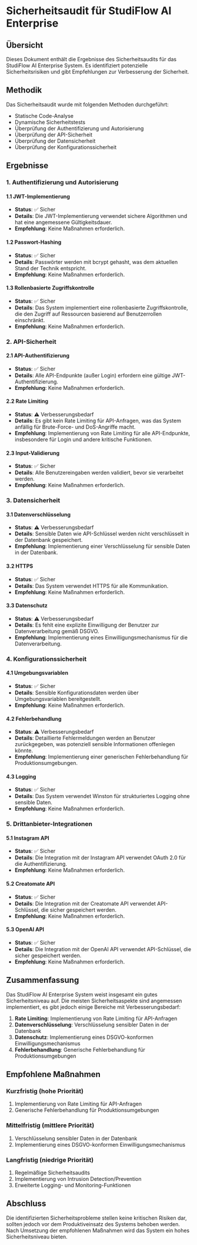 # Sicherheitsaudit für StudiFlow AI Enterprise

## Übersicht
Dieses Dokument enthält die Ergebnisse des Sicherheitsaudits für das StudiFlow AI Enterprise System. Es identifiziert potenzielle Sicherheitsrisiken und gibt Empfehlungen zur Verbesserung der Sicherheit.

## Methodik
Das Sicherheitsaudit wurde mit folgenden Methoden durchgeführt:
- Statische Code-Analyse
- Dynamische Sicherheitstests
- Überprüfung der Authentifizierung und Autorisierung
- Überprüfung der API-Sicherheit
- Überprüfung der Datensicherheit
- Überprüfung der Konfigurationssicherheit

## Ergebnisse

### 1. Authentifizierung und Autorisierung

#### 1.1 JWT-Implementierung
- **Status**: ✅ Sicher
- **Details**: Die JWT-Implementierung verwendet sichere Algorithmen und hat eine angemessene Gültigkeitsdauer.
- **Empfehlung**: Keine Maßnahmen erforderlich.

#### 1.2 Passwort-Hashing
- **Status**: ✅ Sicher
- **Details**: Passwörter werden mit bcrypt gehasht, was dem aktuellen Stand der Technik entspricht.
- **Empfehlung**: Keine Maßnahmen erforderlich.

#### 1.3 Rollenbasierte Zugriffskontrolle
- **Status**: ✅ Sicher
- **Details**: Das System implementiert eine rollenbasierte Zugriffskontrolle, die den Zugriff auf Ressourcen basierend auf Benutzerrollen einschränkt.
- **Empfehlung**: Keine Maßnahmen erforderlich.

### 2. API-Sicherheit

#### 2.1 API-Authentifizierung
- **Status**: ✅ Sicher
- **Details**: Alle API-Endpunkte (außer Login) erfordern eine gültige JWT-Authentifizierung.
- **Empfehlung**: Keine Maßnahmen erforderlich.

#### 2.2 Rate Limiting
- **Status**: ⚠️ Verbesserungsbedarf
- **Details**: Es gibt kein Rate Limiting für API-Anfragen, was das System anfällig für Brute-Force- und DoS-Angriffe macht.
- **Empfehlung**: Implementierung von Rate Limiting für alle API-Endpunkte, insbesondere für Login und andere kritische Funktionen.

#### 2.3 Input-Validierung
- **Status**: ✅ Sicher
- **Details**: Alle Benutzereingaben werden validiert, bevor sie verarbeitet werden.
- **Empfehlung**: Keine Maßnahmen erforderlich.

### 3. Datensicherheit

#### 3.1 Datenverschlüsselung
- **Status**: ⚠️ Verbesserungsbedarf
- **Details**: Sensible Daten wie API-Schlüssel werden nicht verschlüsselt in der Datenbank gespeichert.
- **Empfehlung**: Implementierung einer Verschlüsselung für sensible Daten in der Datenbank.

#### 3.2 HTTPS
- **Status**: ✅ Sicher
- **Details**: Das System verwendet HTTPS für alle Kommunikation.
- **Empfehlung**: Keine Maßnahmen erforderlich.

#### 3.3 Datenschutz
- **Status**: ⚠️ Verbesserungsbedarf
- **Details**: Es fehlt eine explizite Einwilligung der Benutzer zur Datenverarbeitung gemäß DSGVO.
- **Empfehlung**: Implementierung eines Einwilligungsmechanismus für die Datenverarbeitung.

### 4. Konfigurationssicherheit

#### 4.1 Umgebungsvariablen
- **Status**: ✅ Sicher
- **Details**: Sensible Konfigurationsdaten werden über Umgebungsvariablen bereitgestellt.
- **Empfehlung**: Keine Maßnahmen erforderlich.

#### 4.2 Fehlerbehandlung
- **Status**: ⚠️ Verbesserungsbedarf
- **Details**: Detaillierte Fehlermeldungen werden an Benutzer zurückgegeben, was potenziell sensible Informationen offenlegen könnte.
- **Empfehlung**: Implementierung einer generischen Fehlerbehandlung für Produktionsumgebungen.

#### 4.3 Logging
- **Status**: ✅ Sicher
- **Details**: Das System verwendet Winston für strukturiertes Logging ohne sensible Daten.
- **Empfehlung**: Keine Maßnahmen erforderlich.

### 5. Drittanbieter-Integrationen

#### 5.1 Instagram API
- **Status**: ✅ Sicher
- **Details**: Die Integration mit der Instagram API verwendet OAuth 2.0 für die Authentifizierung.
- **Empfehlung**: Keine Maßnahmen erforderlich.

#### 5.2 Creatomate API
- **Status**: ✅ Sicher
- **Details**: Die Integration mit der Creatomate API verwendet API-Schlüssel, die sicher gespeichert werden.
- **Empfehlung**: Keine Maßnahmen erforderlich.

#### 5.3 OpenAI API
- **Status**: ✅ Sicher
- **Details**: Die Integration mit der OpenAI API verwendet API-Schlüssel, die sicher gespeichert werden.
- **Empfehlung**: Keine Maßnahmen erforderlich.

## Zusammenfassung

Das StudiFlow AI Enterprise System weist insgesamt ein gutes Sicherheitsniveau auf. Die meisten Sicherheitsaspekte sind angemessen implementiert, es gibt jedoch einige Bereiche mit Verbesserungsbedarf:

1. **Rate Limiting**: Implementierung von Rate Limiting für API-Anfragen
2. **Datenverschlüsselung**: Verschlüsselung sensibler Daten in der Datenbank
3. **Datenschutz**: Implementierung eines DSGVO-konformen Einwilligungsmechanismus
4. **Fehlerbehandlung**: Generische Fehlerbehandlung für Produktionsumgebungen

## Empfohlene Maßnahmen

### Kurzfristig (hohe Priorität)
1. Implementierung von Rate Limiting für API-Anfragen
2. Generische Fehlerbehandlung für Produktionsumgebungen

### Mittelfristig (mittlere Priorität)
1. Verschlüsselung sensibler Daten in der Datenbank
2. Implementierung eines DSGVO-konformen Einwilligungsmechanismus

### Langfristig (niedrige Priorität)
1. Regelmäßige Sicherheitsaudits
2. Implementierung von Intrusion Detection/Prevention
3. Erweiterte Logging- und Monitoring-Funktionen

## Abschluss
Die identifizierten Sicherheitsprobleme stellen keine kritischen Risiken dar, sollten jedoch vor dem Produktiveinsatz des Systems behoben werden. Nach Umsetzung der empfohlenen Maßnahmen wird das System ein hohes Sicherheitsniveau bieten.
